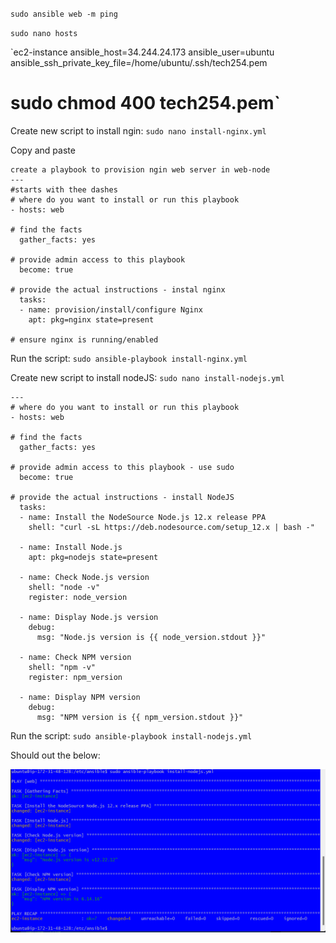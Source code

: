 
`sudo ansible web -m ping`

`sudo nano hosts`

`ec2-instance ansible_host=34.244.24.173 ansible_user=ubuntu ansible_ssh_private_key_file=/home/ubuntu/.ssh/tech254.pem
# sudo chmod 400 tech254.pem`



Create new script to install ngin: `sudo nano install-nginx.yml`

Copy and paste

``` 
create a playbook to provision ngin web server in web-node
---
#starts with thee dashes
# where do you want to install or run this playbook
- hosts: web

# find the facts
  gather_facts: yes

# provide admin access to this playbook
  become: true

# provide the actual instructions - instal nginx
  tasks:
  - name: provision/install/configure Nginx
    apt: pkg=nginx state=present

# ensure nginx is running/enabled
```

Run the script: `sudo ansible-playbook install-nginx.yml`

Create new script to install nodeJS: `sudo nano install-nodejs.yml`

```
---
# where do you want to install or run this playbook
- hosts: web

# find the facts
  gather_facts: yes

# provide admin access to this playbook - use sudo
  become: true

# provide the actual instructions - install NodeJS
  tasks:
  - name: Install the NodeSource Node.js 12.x release PPA
    shell: "curl -sL https://deb.nodesource.com/setup_12.x | bash -"

  - name: Install Node.js
    apt: pkg=nodejs state=present

  - name: Check Node.js version
    shell: "node -v"
    register: node_version

  - name: Display Node.js version
    debug:
      msg: "Node.js version is {{ node_version.stdout }}"

  - name: Check NPM version
    shell: "npm -v"
    register: npm_version

  - name: Display NPM version
    debug:
      msg: "NPM version is {{ npm_version.stdout }}"
```

Run the script: `sudo ansible-playbook install-nodejs.yml`

Should out the below:

![](\Screenshots\install_nodejs.png)

